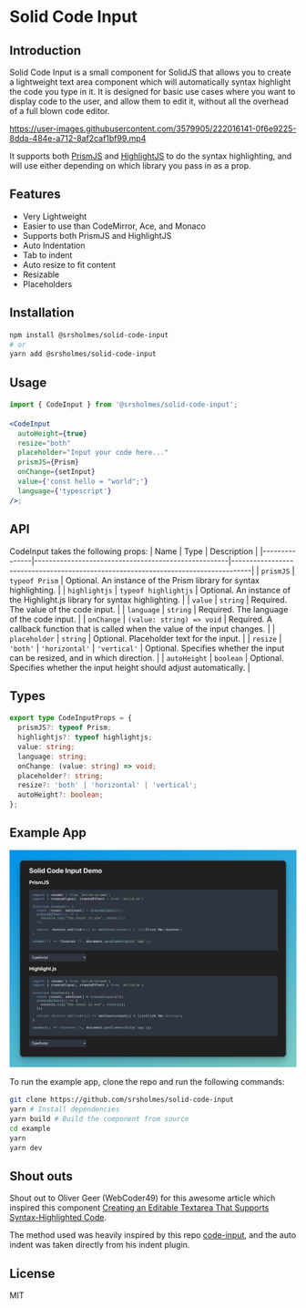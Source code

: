 # Solid Code Input

## Introduction

Solid Code Input is a small component for SolidJS that allows you to create a lightweight text area component which will automatically syntax highlight the code you type in it. It is designed for basic use cases where you want to display code to the user, and allow them to edit it, without all the overhead of a full blown code editor.



https://user-images.githubusercontent.com/3579905/222016141-0f6e9225-8dda-484e-a712-8af2caf1bf99.mp4



It supports both [PrismJS](https://prismjs.com/) and [HighlightJS](https://highlightjs.org/) to do the syntax highlighting, and will use either depending on which library you pass in as a prop.

## Features

- Very Lightweight
- Easier to use than CodeMirror, Ace, and Monaco
- Supports both PrismJS and HighlightJS
- Auto Indentation
- Tab to indent
- Auto resize to fit content
- Resizable
- Placeholders

## Installation

```bash
npm install @srsholmes/solid-code-input
# or
yarn add @srsholmes/solid-code-input
```

## Usage

```jsx
import { CodeInput } from '@srsholmes/solid-code-input';

<CodeInput
  autoHeight={true}
  resize="both"
  placeholder="Input your code here..."
  prismJS={Prism}
  onChange={setInput}
  value={'const hello = "world";'}
  language={'typescript'}
/>;
```

## API

CodeInput takes the following props:
| Name | Type | Description |
|---------------|-----------------------------------------------------|-----------------------------------------------------------------------------------|
| `prismJS` | `typeof Prism` | Optional. An instance of the Prism library for syntax highlighting. |
| `highlightjs` | `typeof highlightjs` | Optional. An instance of the Highlight.js library for syntax highlighting. |
| `value` | `string` | Required. The value of the code input. |
| `language` | `string` | Required. The language of the code input. |
| `onChange` | `(value: string) => void` | Required. A callback function that is called when the value of the input changes. |
| `placeholder` | `string` | Optional. Placeholder text for the input. |
| `resize` | `'both'` \| `'horizontal'` \| `'vertical'` | Optional. Specifies whether the input can be resized, and in which direction. |
| `autoHeight` | `boolean` | Optional. Specifies whether the input height should adjust automatically. |

## Types

```ts
export type CodeInputProps = {
  prismJS?: typeof Prism;
  highlightjs?: typeof highlightjs;
  value: string;
  language: string;
  onChange: (value: string) => void;
  placeholder?: string;
  resize?: 'both' | 'horizontal' | 'vertical';
  autoHeight?: boolean;
};
```

## Example App

![solid-code-input](./resources/example.png 'solid-code-input')

To run the example app, clone the repo and run the following commands:

```bash
git clone https://github.com/srsholmes/solid-code-input
yarn # Install dependencies
yarn build # Build the component from source
cd example
yarn
yarn dev
```

## Shout outs

Shout out to Oliver Geer (WebCoder49) for this awesome article which inspired this component [Creating an Editable Textarea That Supports Syntax-Highlighted Code](https://css-tricks.com/creating-an-editable-textarea-that-supports-syntax-highlighted-code/).

The method used was heavily inspired by this repo [code-input](https://github.com/WebCoder49/code-input), and the auto indent was taken directly from his indent plugin.

## License

MIT

